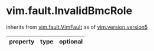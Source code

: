 vim.fault.InvalidBmcRole
========================
inherits from [vim.fault.VimFault](docs/vim.fault.VimFault.md)
as of [vim.version.version5](docs/vim.version.md)

| property | type | optional |
|:---------|:-----|:---------|
